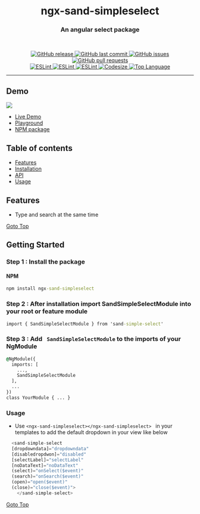 <!-- ![](./images/preview.png) -->
<h1 align='center'>ngx-sand-simpleselect</h1>

<h3 align="center"> An angular select package</h3>
<br>
<p align="center"> 
  <a href="https://github.com/SandeepBalachandran/ngx-sand-simple-select/releases/" target="_blank">
    <img alt="GitHub release" src="https://img.shields.io/github/v/release/SandeepBalachandran/ngx-sand-simple-select?include_prereleases&style=flat-square">
  </a> 

  <a href="https://github.com/SandeepBalachandran/ngx-sand-simple-select/commits/main" target="_blank">
    <img src="https://img.shields.io/github/last-commit/SandeepBalachandran/ngx-sand-simple-select?style=flat-square" alt="GitHub last commit">
  </a>

  <a href="https://github.com/SandeepBalachandran/ngx-sand-simple-select/issues" target="_blank">
    <img src="https://img.shields.io/github/issues/SandeepBalachandran/ngx-sand-simple-select?style=flat-square&color=red" alt="GitHub issues">
  </a>

  <a href="https://github.com/SandeepBalachandran/ngx-sand-simple-select/pulls" target="_blank">
    <img src="https://img.shields.io/github/issues-pr/SandeepBalachandran/ngx-sand-simple-select?style=flat-square&color=blue" alt="GitHub pull requests">
  </a>

  </br>

  <a href="https://standardjs.com" target="_blank">
    <img alt="ESLint" src="https://img.shields.io/badge/code_style-standard-brightgreen.svg?style=flat-square">
  </a>
  
  <a href="" target="_blank">
    <img alt="ESLint" src="https://img.shields.io/github/stars/SandeepBalachandran/ngx-sand-simple-select">
  </a>
  
  <a href="" target="_blank">
    <img alt="ESLint" src="https://img.shields.io/github/forks/SandeepBalachandran/ngx-sand-simple-select">
  </a>
   <a href="" target="_blank">
    <img alt="Codesize" src="https://img.shields.io/github/languages/code-size/SandeepBalachandran/ngx-sand-simple-select.svg">
  </a>
  <a href="" target="_blank">
    <img alt="Top Language" src="https://img.shields.io/github/languages/top/SandeepBalachandran/ngx-sand-simple-select.svg">
  </a>
  
</p>
<hr>

## Demo 
![](https://github.com/SandeepBalachandran/ngx-sand-simple-seelct/raw/main/assets/demo.gif) 

* [Live Demo](https://sandeepbalachandran.github.io/ngx-sand-simple-select/)
* [Playground](https://stackblitz.com/edit/sand-simple-select)
* [NPM package](https://www.npmjs.com/package/ngx-sand-simple-select)

## Table of contents
* [Features](#features)
* [Installation](#getting-started)
* [API](#api)
* [Usage](#usage)

## Features
* Type and search at the same time


[Goto Top](#table-of-contents)

## Getting Started
### Step 1 : Install the package 
#### NPM
```cmd
npm install ngx-sand-simpleselect
```
### Step 2 : After installation import SandSimpleSelectModule into your root or feature module

```cmd
import { SandSimpleSelectModule } from 'sand-simple-select'
```
### Step 3 : Add ``` SandSimpleSelectModule``` to the imports of your NgModule

```cmd
@NgModule({
  imports: [
    ...,
    SandSimpleSelectModule
  ],
  ...
})
class YourModule { ... }
```

### Usage  
* Use ```<ngx-sand-simpleselect></ngx-sand-simpleselect> ``` in your templates to add the default dropdown in your view like below

```ts
  <sand-simple-select 
  [dropdowndata]="dropdowndata" 
  [disabledropdwon]="disabled" 
  [selectLabel]="selectLabel"
  [noDataText]="noDataText" 
  (select)="onSelect($event)"  
  (search)="onSearch($event)" 
  (open)="open($event)" 
  (close)="close($event)">
    </sand-simple-select>
 ```
 
 [Goto Top](#table-of-contents)
